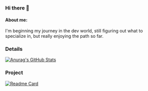 ### Hi there 👋

#### About me:
I'm beginning my journey in the dev world, still figuring out what to specialize in, but really enjoying the path so far.

### Details

[![Anurag's GitHub Stats](https://github-readme-stats.vercel.app/api?username=Frankhub42&show_icons=true&theme=dark)](https://github.com/anuraghazra/github-readme-stats)

### Project

[![Readme Card](https://github-readme-stats.vercel.app/api/pin/?username=Frankhub42&repo=Tik-Tok-clone-project.hithub.io&theme=dark)](https://github.com/anuraghazra/github-readme-stats)


<!--
**Frankhub42/FrankHub42** is a ✨ _special_ ✨ repository because its `README.md` (this file) appears on your GitHub profile.

Here are some ideas to get you started:

- 🔭 I’m currently working on ...
- 🌱 I’m currently learning ...
- 👯 I’m looking to collaborate on ...
- 🤔 I’m looking for help with ...
- 💬 Ask me about ...
- 📫 How to reach me: ...
- 😄 Pronouns: ...
- ⚡ Fun fact: ...
-->

